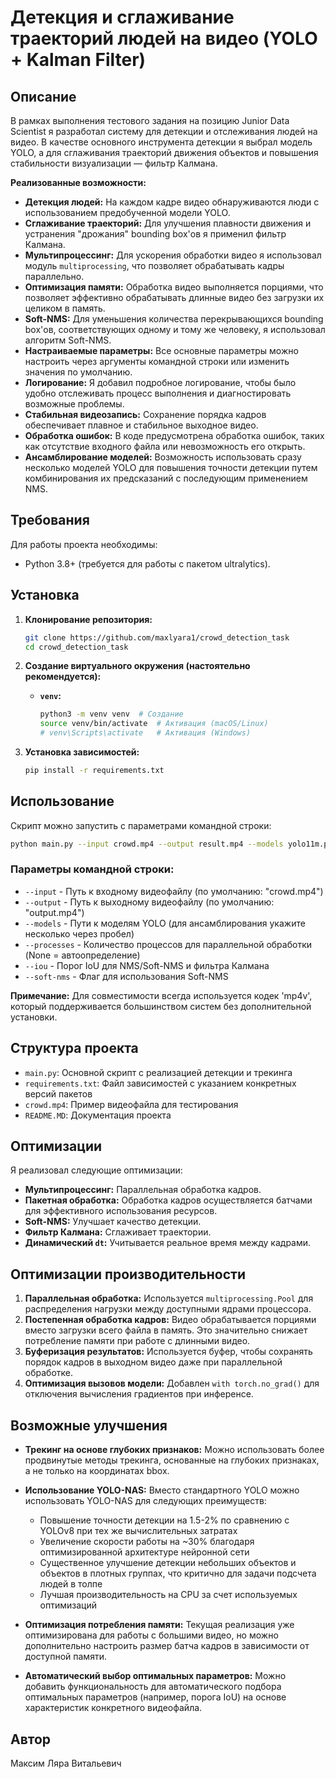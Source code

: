 # Детекция и сглаживание траекторий людей на видео (YOLO + Kalman Filter)

## Описание

В рамках выполнения тестового задания на позицию Junior Data Scientist я разработал систему для детекции и отслеживания людей на видео. В качестве основного инструмента детекции я выбрал модель YOLO, а для сглаживания траекторий движения объектов и повышения стабильности визуализации — фильтр Калмана.

**Реализованные возможности:**

*   **Детекция людей:** На каждом кадре видео обнаруживаются люди с использованием предобученной модели YOLO.
*   **Сглаживание траекторий:** Для улучшения плавности движения и устранения "дрожания" bounding box'ов я применил фильтр Калмана.
*   **Мультипроцессинг:** Для ускорения обработки видео я использовал модуль `multiprocessing`, что позволяет обрабатывать кадры параллельно.
*   **Оптимизация памяти:** Обработка видео выполняется порциями, что позволяет эффективно обрабатывать длинные видео без загрузки их целиком в память.
*   **Soft-NMS:**  Для уменьшения количества перекрывающихся bounding box'ов, соответствующих одному и тому же человеку, я использовал алгоритм Soft-NMS.
*   **Настраиваемые параметры:** Все основные параметры можно настроить через аргументы командной строки или изменить значения по умолчанию.
*   **Логирование:**  Я добавил подробное логирование, чтобы было удобно отслеживать процесс выполнения и диагностировать возможные проблемы.
*   **Стабильная видеозапись:** Сохранение порядка кадров обеспечивает плавное и стабильное выходное видео.
*   **Обработка ошибок:**  В коде предусмотрена обработка ошибок, таких как отсутствие входного файла или невозможность его открыть.
*   **Ансамблирование моделей:** Возможность использовать сразу несколько моделей YOLO для повышения точности детекции путем комбинирования их предсказаний с последующим применением NMS.

## Требования

Для работы проекта необходимы:

*   Python 3.8+ (требуется для работы с пакетом ultralytics).

## Установка

1.  **Клонирование репозитория:**

    ```bash
    git clone https://github.com/maxlyara1/crowd_detection_task
    cd crowd_detection_task
    ```

2.  **Создание виртуального окружения (настоятельно рекомендуется):**

    *   **`venv`:**

        ```bash
        python3 -m venv venv  # Создание
        source venv/bin/activate  # Активация (macOS/Linux)
        # venv\Scripts\activate   # Активация (Windows)
        ```

3.  **Установка зависимостей:**

    ```bash
    pip install -r requirements.txt
    ```

## Использование

Скрипт можно запустить с параметрами командной строки:

```bash
python main.py --input crowd.mp4 --output result.mp4 --models yolo11m.pt --processes 8 --iou 0.4 --soft-nms
```

### Параметры командной строки:

* `--input` - Путь к входному видеофайлу (по умолчанию: "crowd.mp4")
* `--output` - Путь к выходному видеофайлу (по умолчанию: "output.mp4")
* `--models` - Пути к моделям YOLO (для ансамблирования укажите несколько через пробел)
* `--processes` - Количество процессов для параллельной обработки (None = автоопределение)
* `--iou` - Порог IoU для NMS/Soft-NMS и фильтра Калмана
* `--soft-nms` - Флаг для использования Soft-NMS

**Примечание:** Для совместимости всегда используется кодек 'mp4v', который поддерживается большинством систем без дополнительной установки.

## Структура проекта

*   `main.py`: Основной скрипт с реализацией детекции и трекинга
*   `requirements.txt`: Файл зависимостей с указанием конкретных версий пакетов
*   `crowd.mp4`: Пример видеофайла для тестирования
*   `README.MD`: Документация проекта

## Оптимизации

Я реализовал следующие оптимизации:

*   **Мультипроцессинг:** Параллельная обработка кадров.
*   **Пакетная обработка:**  Обработка кадров осуществляется батчами для эффективного использования ресурсов.
*   **Soft-NMS:** Улучшает качество детекции.
*   **Фильтр Калмана:**  Сглаживает траектории.
*   **Динамический `dt`:**  Учитывается реальное время между кадрами.

## Оптимизации производительности

1. **Параллельная обработка:** Используется `multiprocessing.Pool` для распределения нагрузки между доступными ядрами процессора.
2. **Постепенная обработка кадров:** Видео обрабатывается порциями вместо загрузки всего файла в память. Это значительно снижает потребление памяти при работе с длинными видео.
3. **Буферизация результатов:** Используется буфер, чтобы сохранять порядок кадров в выходном видео даже при параллельной обработке.
4. **Оптимизация вызовов модели:** Добавлен `with torch.no_grad()` для отключения вычисления градиентов при инференсе.

## Возможные улучшения

*   **Трекинг на основе глубоких признаков:** Можно использовать более продвинутые методы трекинга, основанные на глубоких признаках, а не только на координатах bbox.

*   **Использование YOLO-NAS:** Вместо стандартного YOLO можно использовать YOLO-NAS для следующих преимуществ:
    * Повышение точности детекции на 1.5-2% по сравнению с YOLOv8 при тех же вычислительных затратах
    * Увеличение скорости работы на ~30% благодаря оптимизированной архитектуре нейронной сети
    * Существенное улучшение детекции небольших объектов и объектов в плотных группах, что критично для задачи подсчета людей в толпе
    * Лучшая производительность на CPU за счет используемых оптимизаций

*   **Оптимизация потребления памяти:** Текущая реализация уже оптимизирована для работы с большими видео, но можно дополнительно настроить размер батча кадров в зависимости от доступной памяти.

*   **Автоматический выбор оптимальных параметров:** Можно добавить функциональность для автоматического подбора оптимальных параметров (например, порога IoU) на основе характеристик конкретного видеофайла.

## Автор

Максим Ляра Витальевич